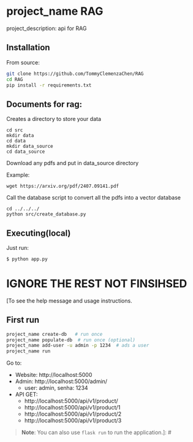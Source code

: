 # project_name RAG 

project_description: api for RAG

## Installation

From source:

```bash
git clone https://github.com/TommyClemenzaChen/RAG
cd RAG
pip install -r requirements.txt
```

## Documents for rag:

Creates a directory to store your data
```
cd src
mkdir data
cd data
mkdir data_source
cd data_source
```

Download any pdfs and put in data_source directory

Example:
```
wget https://arxiv.org/pdf/2407.09141.pdf
```

Call the database script to convert all the pdfs into a vector database

```
cd ../../../
python src/create_database.py
```


## Executing(local)



Just run:

```bash
$ python app.py
```

# IGNORE THE REST NOT FINSIHSED


[To see the help message and usage instructions.

## First run

```bash
project_name create-db   # run once
project_name populate-db  # run once (optional)
project_name add-user -u admin -p 1234  # ads a user
project_name run
```

Go to:

- Website: http://localhost:5000
- Admin: http://localhost:5000/admin/
  - user: admin, senha: 1234
- API GET:
  - http://localhost:5000/api/v1/product/
  - http://localhost:5000/api/v1/product/1
  - http://localhost:5000/api/v1/product/2
  - http://localhost:5000/api/v1/product/3


> **Note**: You can also use `flask run` to run the application.]: #
